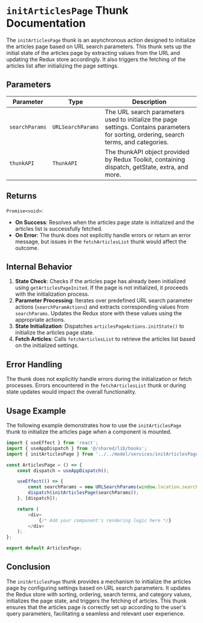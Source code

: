 # `initArticlesPage` Thunk Documentation

The `initArticlesPage` thunk is an asynchronous action designed to initialize the articles page based on URL search parameters. This thunk sets up the initial state of the articles page by extracting values from the URL and updating the Redux store accordingly. It also triggers the fetching of the articles list after initializing the page settings.

## Parameters

| Parameter         | Type                  | Description                                                                                       |
|-------------------|-----------------------|---------------------------------------------------------------------------------------------------|
| `searchParams`    | `URLSearchParams`     | The URL search parameters used to initialize the page settings. Contains parameters for sorting, ordering, search terms, and categories. |
| `thunkAPI`        | `ThunkAPI`            | The thunkAPI object provided by Redux Toolkit, containing dispatch, getState, extra, and more.    |

## Returns

`Promise<void>`:
- **On Success**: Resolves when the articles page state is initialized and the articles list is successfully fetched.
- **On Error**: The thunk does not explicitly handle errors or return an error message, but issues in the `fetchArticlesList` thunk would affect the outcome.

## Internal Behavior

1. **State Check**: Checks if the articles page has already been initialized using `getArticlesPageInited`. If the page is not initialized, it proceeds with the initialization process.
2. **Parameter Processing**: Iterates over predefined URL search parameter actions (`searchParamActions`) and extracts corresponding values from `searchParams`. Updates the Redux store with these values using the appropriate actions.
3. **State Initialization**: Dispatches `articlesPageActions.initState()` to initialize the articles page state.
4. **Fetch Articles**: Calls `fetchArticlesList` to retrieve the articles list based on the initialized settings.

## Error Handling

The thunk does not explicitly handle errors during the initialization or fetch processes. Errors encountered in the `fetchArticlesList` thunk or during state updates would impact the overall functionality.

## Usage Example

The following example demonstrates how to use the `initArticlesPage` thunk to initialize the articles page when a component is mounted.

```typescript jsx
import { useEffect } from 'react';
import { useAppDispatch } from '@/shared/lib/hooks';
import { initArticlesPage } from '../../model/services/initArticlesPage/initArticlesPage';

const ArticlesPage = () => {
    const dispatch = useAppDispatch();

    useEffect(() => {
        const searchParams = new URLSearchParams(window.location.search);
        dispatch(initArticlesPage(searchParams));
    }, [dispatch]);

    return (
        <div>
            {/* Add your component's rendering logic here */}
        </div>
    );
};

export default ArticlesPage;
```
## Conclusion 
The `initArticlesPage` thunk provides a mechanism to initialize the articles page by configuring settings based on URL search parameters. It updates the Redux store with sorting, ordering, search terms, and category values, initializes the page state, and triggers the fetching of articles. This thunk ensures that the articles page is correctly set up according to the user's query parameters, facilitating a seamless and relevant user experience.
